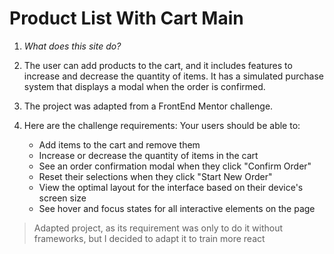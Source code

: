# Product List With Cart Main

1. *What does this site do?*

 1. The user can add products to the cart, and it includes features to increase and decrease the quantity of items. It has a simulated purchase system that displays a modal when the order is confirmed.

 2. The project was adapted from a FrontEnd Mentor challenge.

 3. Here are the challenge requirements: Your users should be able to:

    - Add items to the cart and remove them
    - Increase or decrease the quantity of items in the cart
    - See an order confirmation modal when they click "Confirm Order"
    - Reset their selections when they click "Start New Order"
    - View the optimal layout for the interface based on their device's screen size
    - See hover and focus states for all interactive elements on the page


> Adapted project, as its requirement was only to do it without frameworks, but I decided to adapt it to train more react